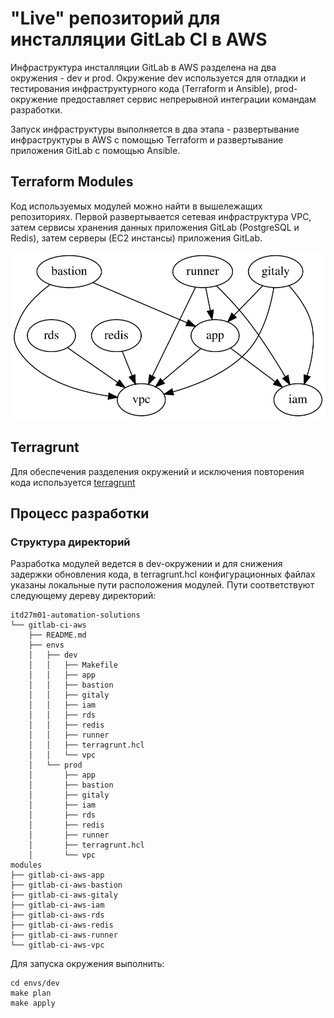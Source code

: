 # "Live" репозиторий для инсталляции GitLab CI в AWS

Инфраструктура инсталляции GitLab в AWS разделена на два окружения - dev и prod.
Окружение dev используется для отладки и тестирования инфраструктурного кода (Terraform и Ansible),
prod-окружение предоставляет сервис непрерывной интеграции командам разработки.

Запуск инфраструктуры выполняется в два этапа - развертывание инфраструктуры в AWS
с помощью Terraform и развертывание приложения GitLab с помощью Ansible.

## Terraform Modules

Код используемых модулей можно найти в вышележащих репозиториях. Первой развертывается сетевая инфраструктура VPC,
затем сервисы хранения данных приложения GitLab (PostgreSQL и Redis), затем серверы (EC2 инстансы) приложения GitLab.

![Alt text](./graph.svg)

## Terragrunt

Для обеспечения разделения окружений и исключения повторения кода используется [terragrunt](https://terragrunt.gruntwork.io/)

## Процесс разработки

### Структура директорий
Разработка модулей ведется в dev-окружении и для снижения задержки обновления кода, в terragrunt.hcl
конфигурационных файлах указаны локальные пути расположения модулей. Пути соответствуют следующему дереву директорий:

```
itd27m01-automation-solutions
└── gitlab-ci-aws
    ├── README.md
    ├── envs
    │   ├── dev
    │   │   ├── Makefile
    │   │   ├── app
    │   │   ├── bastion
    │   │   ├── gitaly
    │   │   ├── iam
    │   │   ├── rds
    │   │   ├── redis
    │   │   ├── runner
    │   │   ├── terragrunt.hcl
    │   │   └── vpc
    │   └── prod
    │       ├── app
    │       ├── bastion
    │       ├── gitaly
    │       ├── iam
    │       ├── rds
    │       ├── redis
    │       ├── runner
    │       ├── terragrunt.hcl
    │       └── vpc
modules
├── gitlab-ci-aws-app
├── gitlab-ci-aws-bastion
├── gitlab-ci-aws-gitaly
├── gitlab-ci-aws-iam
├── gitlab-ci-aws-rds
├── gitlab-ci-aws-redis
├── gitlab-ci-aws-runner
└── gitlab-ci-aws-vpc
```

Для запуска окружения выполнить:

```
cd envs/dev
make plan
make apply
```

